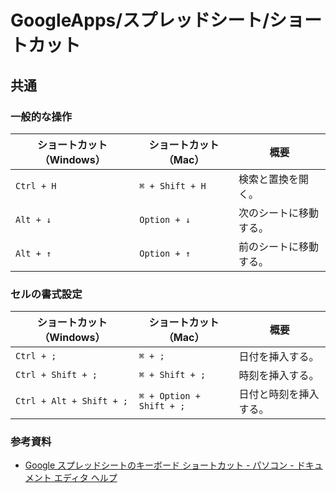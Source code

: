 # GoogleApps/スプレッドシート/ショートカット

## 共通

### 一般的な操作

| ショートカット（Windows） | ショートカット（Mac） | 概要                   |
| ------------------------- | --------------------- | ---------------------- |
| `Ctrl + H`                | `⌘ + Shift + H`       | 検索と置換を開く。     |
| `Alt + ↓`                 | `Option + ↓`          | 次のシートに移動する。 |
| `Alt + ↑`                 | `Option + ↑`          | 前のシートに移動する。 |

### セルの書式設定

| ショートカット（Windows） | ショートカット（Mac）    | 概要                   |
| ------------------------- | ------------------------ | ---------------------- |
| `Ctrl + ;`                | `⌘ + ;`                  | 日付を挿入する。       |
| `Ctrl + Shift + ;`        | `⌘ + Shift + ;`          | 時刻を挿入する。       |
| `Ctrl + Alt + Shift + ;`  | `⌘ + Option + Shift + ;` | 日付と時刻を挿入する。 |

### 参考資料

- [Google スプレッドシートのキーボード ショートカット - パソコン - ドキュメント エディタ ヘルプ](https://support.google.com/docs/answer/181110?hl=ja&co=GENIE.Platform%3DDesktop)
